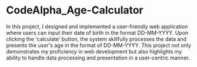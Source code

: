 # CodeAlpha_Age-Calculator
In this project, I designed and implemented a user-friendly web application where users can input their date of birth in the format DD-MM-YYYY. 
Upon clicking the 'calculate' button, the system skillfully processes the data and presents the user's age in the format of DD-MM-YYYY. 
This project not only demonstrates my proficiency in web development but also highlights my ability to handle data processing and presentation in a user-centric manner.
